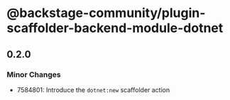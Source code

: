 # @backstage-community/plugin-scaffolder-backend-module-dotnet

## 0.2.0

### Minor Changes

- 7584801: Introduce the `dotnet:new` scaffolder action
